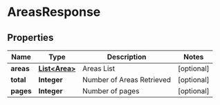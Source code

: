 
# AreasResponse

## Properties
Name | Type | Description | Notes
------------ | ------------- | ------------- | -------------
**areas** | [**List&lt;Area&gt;**](Area.md) | Areas List |  [optional]
**total** | **Integer** | Number of Areas Retrieved |  [optional]
**pages** | **Integer** | Number of pages |  [optional]



